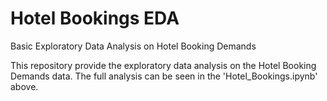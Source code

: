 # Hotel Bookings EDA
Basic Exploratory Data Analysis on Hotel Booking Demands

This repository provide the exploratory data analysis on the Hotel Booking Demands data. The full analysis can be seen in the 'Hotel_Bookings.ipynb' above. 
